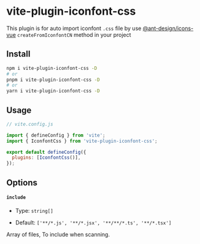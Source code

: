 # vite-plugin-iconfont-css

This plugin is for auto import iconfont `.css` file by use [@ant-design/icons-vue](https://2x.antdv.com/components/icon-cn#API) `createFromIconfontCN` method in your project

## Install

```bash
npm i vite-plugin-iconfont-css -D
# or
pnpm i vite-plugin-iconfont-css -D
# or
yarn i vite-plugin-iconfont-css -D
```

## Usage

```js
// vite.config.js

import { defineConfig } from 'vite';
import { IconfontCss } from 'vite-plugin-iconfont-css';

export default defineConfig({
  plugins: [IconfontCss()],
});
```

## Options

#### `include`

- Type: `string[]`

- Default: `['**/*.js', '**/*.jsx', '**/**/*.ts', '**/*.tsx']`

Array of files, To include when scanning.
